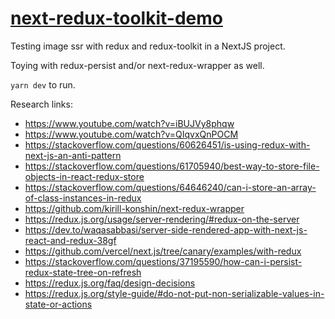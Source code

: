 # [next-redux-toolkit-demo](https://github.com/discretegames/next-redux-toolkit-demo)

Testing image ssr with redux and redux-toolkit in a NextJS project.

Toying with redux-persist and/or next-redux-wrapper as well.

`yarn dev` to run.

Research links:

-   <https://www.youtube.com/watch?v=iBUJVy8phqw>
-   <https://www.youtube.com/watch?v=QIqvxQnPOCM>
-   <https://stackoverflow.com/questions/60626451/is-using-redux-with-next-js-an-anti-pattern>
-   <https://stackoverflow.com/questions/61705940/best-way-to-store-file-objects-in-react-redux-store>
-   <https://stackoverflow.com/questions/64646240/can-i-store-an-array-of-class-instances-in-redux>
-   <https://github.com/kirill-konshin/next-redux-wrapper>
-   <https://redux.js.org/usage/server-rendering/#redux-on-the-server>
-   <https://dev.to/waqasabbasi/server-side-rendered-app-with-next-js-react-and-redux-38gf>
-   <https://github.com/vercel/next.js/tree/canary/examples/with-redux>
-   <https://stackoverflow.com/questions/37195590/how-can-i-persist-redux-state-tree-on-refresh>
-   <https://redux.js.org/faq/design-decisions>
-   <https://redux.js.org/style-guide/#do-not-put-non-serializable-values-in-state-or-actions>
